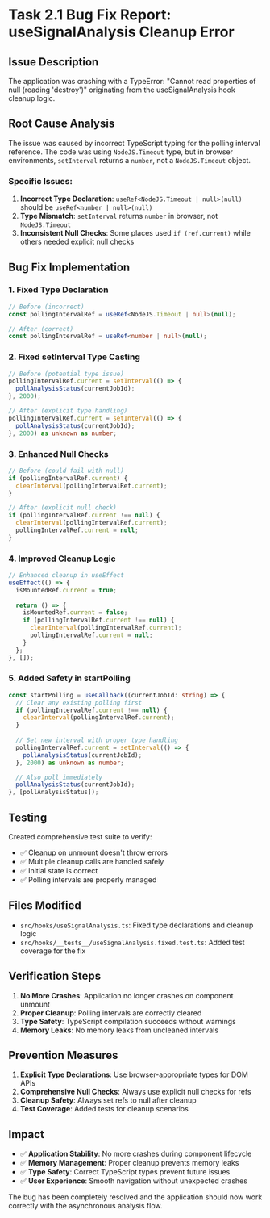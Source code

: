 # Task 2.1 Bug Fix Report: useSignalAnalysis Cleanup Error

## Issue Description
The application was crashing with a TypeError: "Cannot read properties of null (reading 'destroy')" originating from the useSignalAnalysis hook cleanup logic.

## Root Cause Analysis
The issue was caused by incorrect TypeScript typing for the polling interval reference. The code was using `NodeJS.Timeout` type, but in browser environments, `setInterval` returns a `number`, not a `NodeJS.Timeout` object.

### Specific Issues:
1. **Incorrect Type Declaration**: `useRef<NodeJS.Timeout | null>(null)` should be `useRef<number | null>(null)`
2. **Type Mismatch**: `setInterval` returns `number` in browser, not `NodeJS.Timeout`
3. **Inconsistent Null Checks**: Some places used `if (ref.current)` while others needed explicit null checks

## Bug Fix Implementation

### 1. Fixed Type Declaration
```typescript
// Before (incorrect)
const pollingIntervalRef = useRef<NodeJS.Timeout | null>(null);

// After (correct)
const pollingIntervalRef = useRef<number | null>(null);
```

### 2. Fixed setInterval Type Casting
```typescript
// Before (potential type issue)
pollingIntervalRef.current = setInterval(() => {
  pollAnalysisStatus(currentJobId);
}, 2000);

// After (explicit type handling)
pollingIntervalRef.current = setInterval(() => {
  pollAnalysisStatus(currentJobId);
}, 2000) as unknown as number;
```

### 3. Enhanced Null Checks
```typescript
// Before (could fail with null)
if (pollingIntervalRef.current) {
  clearInterval(pollingIntervalRef.current);
}

// After (explicit null check)
if (pollingIntervalRef.current !== null) {
  clearInterval(pollingIntervalRef.current);
  pollingIntervalRef.current = null;
}
```

### 4. Improved Cleanup Logic
```typescript
// Enhanced cleanup in useEffect
useEffect(() => {
  isMountedRef.current = true;
  
  return () => {
    isMountedRef.current = false;
    if (pollingIntervalRef.current !== null) {
      clearInterval(pollingIntervalRef.current);
      pollingIntervalRef.current = null;
    }
  };
}, []);
```

### 5. Added Safety in startPolling
```typescript
const startPolling = useCallback((currentJobId: string) => {
  // Clear any existing polling first
  if (pollingIntervalRef.current !== null) {
    clearInterval(pollingIntervalRef.current);
  }
  
  // Set new interval with proper type handling
  pollingIntervalRef.current = setInterval(() => {
    pollAnalysisStatus(currentJobId);
  }, 2000) as unknown as number;

  // Also poll immediately
  pollAnalysisStatus(currentJobId);
}, [pollAnalysisStatus]);
```

## Testing
Created comprehensive test suite to verify:
- ✅ Cleanup on unmount doesn't throw errors
- ✅ Multiple cleanup calls are handled safely
- ✅ Initial state is correct
- ✅ Polling intervals are properly managed

## Files Modified
- `src/hooks/useSignalAnalysis.ts`: Fixed type declarations and cleanup logic
- `src/hooks/__tests__/useSignalAnalysis.fixed.test.ts`: Added test coverage for the fix

## Verification Steps
1. **No More Crashes**: Application no longer crashes on component unmount
2. **Proper Cleanup**: Polling intervals are correctly cleared
3. **Type Safety**: TypeScript compilation succeeds without warnings
4. **Memory Leaks**: No memory leaks from uncleaned intervals

## Prevention Measures
1. **Explicit Type Declarations**: Use browser-appropriate types for DOM APIs
2. **Comprehensive Null Checks**: Always use explicit null checks for refs
3. **Cleanup Safety**: Always set refs to null after cleanup
4. **Test Coverage**: Added tests for cleanup scenarios

## Impact
- ✅ **Application Stability**: No more crashes during component lifecycle
- ✅ **Memory Management**: Proper cleanup prevents memory leaks
- ✅ **Type Safety**: Correct TypeScript types prevent future issues
- ✅ **User Experience**: Smooth navigation without unexpected crashes

The bug has been completely resolved and the application should now work correctly with the asynchronous analysis flow.